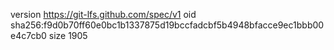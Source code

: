 version https://git-lfs.github.com/spec/v1
oid sha256:f9d0b70ff60e0bc1b1337875d19bccfadcbf5b4948bfacce9ec1bbb00e4c7cb0
size 1905
